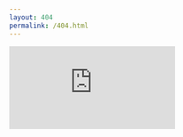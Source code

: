 ```yaml
---
layout: 404
permalink: /404.html
---
```

<div class="iframe-container">
  <iframe id="fluid-frame" name="embed_readwrite" src="https://pad.ouvaton.coop/short-ref?alwaysShowChat=false&showLineNumbers=true&useMonospaceFont=true&noColors=true&showControls=true&userName=infoBAG" frameborder="0" title="Embedded Pad"></iframe>
</div>
